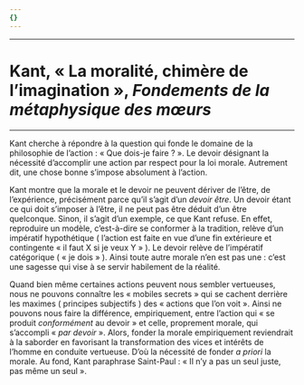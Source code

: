 ```yaml
---
{}
---
```

***
# Kant, « La moralité, chimère de l’imagination », *Fondements de la métaphysique des mœurs*
***

Kant cherche à répondre à la question qui fonde le domaine de la philosophie de l’action : « Que dois-je faire ? ». Le devoir désignant la nécessité d’accomplir une action par respect pour la loi morale. Autrement dit, une chose bonne s’impose absolument à l’action.

Kant montre que la morale et le devoir ne peuvent dériver de l’être, de l’expérience, précisément parce qu’il s’agit d’un *devoir être*. Un devoir étant ce qui doit s’imposer à l’être, il ne peut pas être déduit d’un être quelconque. Sinon, il s’agit d’un exemple, ce que Kant refuse. En effet, reproduire un modèle, c’est-à-dire se conformer à la tradition, relève d’un impératif hypothétique ( l’action est faite en vue d’une fin extérieure et contingente « il faut X si je veux Y » ). Le devoir relève de l’impératif catégorique ( « je dois » ). Ainsi toute autre morale n’en est pas une : c’est une sagesse qui vise à se servir habilement de la réalité.

Quand bien même certaines actions peuvent nous sembler vertueuses, nous ne pouvons connaître les « mobiles secrets » qui se cachent derrière les maximes ( principes subjectifs ) des « actions que l’on voit ». Ainsi ne pouvons nous faire la différence, empiriquement, entre l’action qui « se produit *conformément* au devoir » et celle, proprement morale, qui s’accompli « *par devoir* ». Alors, fonder la morale empiriquement reviendrait à la saborder en favorisant la transformation des vices et intérêts de l’homme en conduite vertueuse. D’où la nécessité de fonder *a priori* la morale. Au fond, Kant paraphrase Saint-Paul : « Il n’y a pas un seul juste, pas même un seul ».